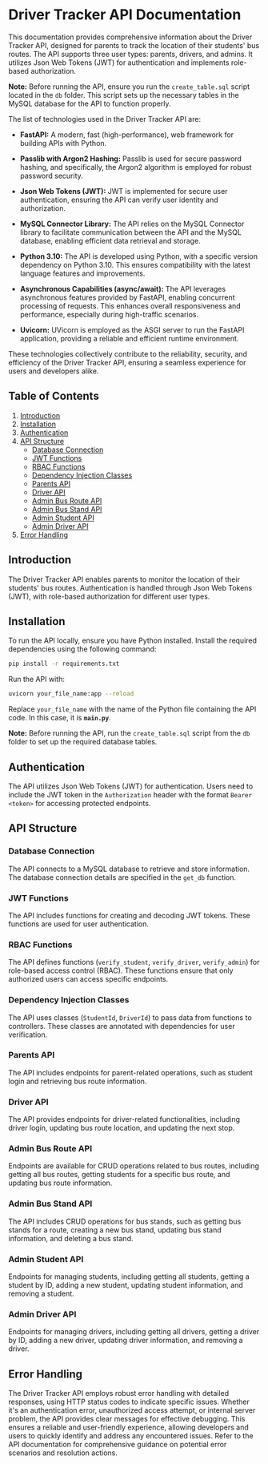 # Driver Tracker API Documentation

This documentation provides comprehensive information about the Driver Tracker API, designed for parents to track the location of their students' bus routes. The API supports three user types: parents, drivers, and admins. It utilizes Json Web Tokens (JWT) for authentication and implements role-based authorization.

**Note:** Before running the API, ensure you run the `create_table.sql` script located in the `db` folder. This script sets up the necessary tables in the MySQL database for the API to function properly.

The list of technologies used in the Driver Tracker API are:

- **FastAPI:** A modern, fast (high-performance), web framework for building APIs with Python.

- **Passlib with Argon2 Hashing:** Passlib is used for secure password hashing, and specifically, the Argon2 algorithm is employed for robust password security.

- **Json Web Tokens (JWT):** JWT is implemented for secure user authentication, ensuring the API can verify user identity and authorization.

- **MySQL Connector Library:** The API relies on the MySQL Connector library to facilitate communication between the API and the MySQL database, enabling efficient data retrieval and storage.

- **Python 3.10:** The API is developed using Python, with a specific version dependency on Python 3.10. This ensures compatibility with the latest language features and improvements.

- **Asynchronous Capabilities (async/await):** The API leverages asynchronous features provided by FastAPI, enabling concurrent processing of requests. This enhances overall responsiveness and performance, especially during high-traffic scenarios.

- **Uvicorn:** UVicorn is employed as the ASGI server to run the FastAPI application, providing a reliable and efficient runtime environment.

These technologies collectively contribute to the reliability, security, and efficiency of the Driver Tracker API, ensuring a seamless experience for users and developers alike.

## Table of Contents

1. [Introduction](#introduction)
2. [Installation](#installation)
3. [Authentication](#authentication)
4. [API Structure](#api-structure)
   - [Database Connection](#database-connection)
   - [JWT Functions](#jwt-functions)
   - [RBAC Functions](#rbac-functions)
   - [Dependency Injection Classes](#dependency-injection-classes)
   - [Parents API](#parents-api)
   - [Driver API](#driver-api)
   - [Admin Bus Route API](#admin-bus-route-api)
   - [Admin Bus Stand API](#admin-bus-stand-api)
   - [Admin Student API](#admin-student-api)
   - [Admin Driver API](#admin-driver-api)
5. [Error Handling](#error-handling)

## Introduction

The Driver Tracker API enables parents to monitor the location of their students' bus routes. Authentication is handled through Json Web Tokens (JWT), with role-based authorization for different user types.

## Installation

To run the API locally, ensure you have Python installed. Install the required dependencies using the following command:

```bash
pip install -r requirements.txt
```

Run the API with:

```bash
uvicorn your_file_name:app --reload
```

Replace `your_file_name` with the name of the Python file containing the API code. In this case, it is **`main.py`**.

**Note:** Before running the API, run the `create_table.sql` script from the `db` folder to set up the required database tables.

## Authentication

The API utilizes Json Web Tokens (JWT) for authentication. Users need to include the JWT token in the `Authorization` header with the format `Bearer <token>` for accessing protected endpoints.

## API Structure

### Database Connection

The API connects to a MySQL database to retrieve and store information. The database connection details are specified in the `get_db` function.

### JWT Functions

The API includes functions for creating and decoding JWT tokens. These functions are used for user authentication.

### RBAC Functions

The API defines functions (`verify_student`, `verify_driver`, `verify_admin`) for role-based access control (RBAC). These functions ensure that only authorized users can access specific endpoints.

### Dependency Injection Classes

The API uses classes (`StudentId`, `DriverId`) to pass data from functions to controllers. These classes are annotated with dependencies for user verification.

### Parents API

The API includes endpoints for parent-related operations, such as student login and retrieving bus route information.

### Driver API

The API provides endpoints for driver-related functionalities, including driver login, updating bus route location, and updating the next stop.

### Admin Bus Route API

Endpoints are available for CRUD operations related to bus routes, including getting all bus routes, getting students for a specific bus route, and updating bus route information.

### Admin Bus Stand API

The API includes CRUD operations for bus stands, such as getting bus stands for a route, creating a new bus stand, updating bus stand information, and deleting a bus stand.

### Admin Student API

Endpoints for managing students, including getting all students, getting a student by ID, adding a new student, updating student information, and removing a student.

### Admin Driver API

Endpoints for managing drivers, including getting all drivers, getting a driver by ID, adding a new driver, updating driver information, and removing a driver.

## Error Handling

The Driver Tracker API employs robust error handling with detailed responses, using HTTP status codes to indicate specific issues. Whether it's an authentication error, unauthorized access attempt, or internal server problem, the API provides clear messages for effective debugging. This ensures a reliable and user-friendly experience, allowing developers and users to quickly identify and address any encountered issues. Refer to the API documentation for comprehensive guidance on potential error scenarios and resolution actions.
